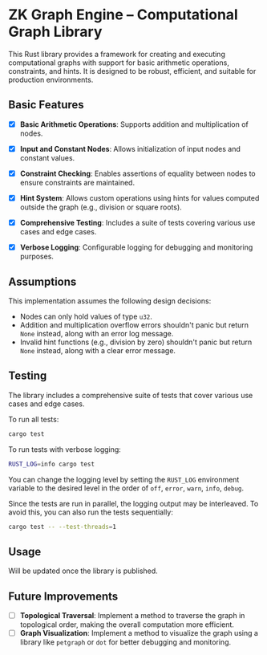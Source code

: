 # ZK Graph Engine – Computational Graph Library

This Rust library provides a framework for creating and executing computational graphs with support for basic arithmetic operations, constraints, and hints. It is designed to be robust, efficient, and suitable for production environments.

## Basic Features

- [x]  **Basic Arithmetic Operations**: Supports addition and multiplication of nodes.
- [x]  **Input and Constant Nodes**: Allows initialization of input nodes and constant values.
- [x]  **Constraint Checking**: Enables assertions of equality between nodes to ensure constraints are maintained.
- [x]  **Hint System**: Allows custom operations using hints for values computed outside the graph (e.g., division or square roots).
- [x]  **Comprehensive Testing**: Includes a suite of tests covering various use cases and edge cases.
- [x]  **Verbose Logging**: Configurable logging for debugging and monitoring purposes.


## Assumptions

This implementation assumes the following design decisions:

- Nodes can only hold values of type `u32`.
- Addition and multiplication overflow errors shouldn't panic but return `None` instead, along with an error log message.
- Invalid hint functions (e.g., division by zero) shouldn't panic but return `None` instead, along with a clear error message.


## Testing

The library includes a comprehensive suite of tests that cover various use cases and edge cases.

To run all tests:

```bash
cargo test
```

To run tests with verbose logging:

```bash
RUST_LOG=info cargo test
```

You can change the logging level by setting the `RUST_LOG` environment variable to the desired level in the order of `off`, `error`, `warn`, `info`, `debug`.

Since the tests are run in parallel, the logging output may be interleaved. To avoid this, you can also run the tests sequentially:

```bash
cargo test -- --test-threads=1
```


## Usage

Will be updated once the library is published.


## Future Improvements

- [ ]  **Topological Traversal**: Implement a method to traverse the graph in topological order, making the overall computation more efficient.
- [ ]  **Graph Visualization**: Implement a method to visualize the graph using a library like `petgraph` or `dot` for better debugging and monitoring.
